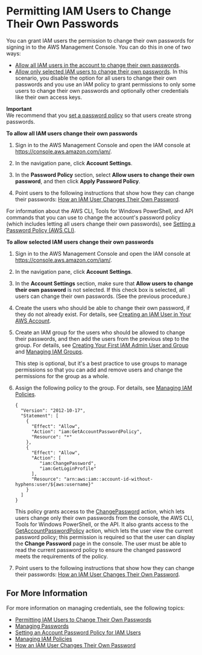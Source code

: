 # Permitting IAM Users to Change Their Own Passwords<a name="id_credentials_passwords_enable-user-change"></a>

You can grant IAM users the permission to change their own passwords for signing in to the AWS Management Console\. You can do this in one of two ways:
+ [Allow all IAM users in the account to change their own passwords](#proc_letalluserschangepassword)\. 
+ [Allow only selected IAM users to change their own passwords](#proc_letselectuserschangepassword)\. In this scenario, you disable the option for all users to change their own passwords and you use an IAM policy to grant permissions to only some users to change their own passwords and optionally other credentials like their own access keys\. 

**Important**  
We recommend that you [set a password policy](id_credentials_passwords_account-policy.md) so that users create strong passwords\.<a name="proc_letalluserschangepassword"></a>

**To allow all IAM users change their own passwords**

1. Sign in to the AWS Management Console and open the IAM console at [https://console\.aws\.amazon\.com/iam/](https://console.aws.amazon.com/iam/)\.

1. In the navigation pane, click **Account Settings**\.

1. In the **Password Policy** section, select **Allow users to change their own password**, and then click **Apply Password Policy**\. 

1. Point users to the following instructions that show how they can change their passwords: [How an IAM User Changes Their Own Password](id_credentials_passwords_user-change-own.md)\. 

For information about the AWS CLI, Tools for Windows PowerShell, and API commands that you can use to change the account's password policy \(which includes letting all users change their own passwords\), see [Setting a Password Policy \(AWS CLI\)](id_credentials_passwords_account-policy.md#PasswordPolicy_CLI)\.<a name="proc_letselectuserschangepassword"></a>

**To allow selected IAM users change their own passwords**

1. Sign in to the AWS Management Console and open the IAM console at [https://console\.aws\.amazon\.com/iam/](https://console.aws.amazon.com/iam/)\.

1. In the navigation pane, click **Account Settings**\. 

1. In the **Account Settings** section, make sure that **Allow users to change their own password** is not selected\. If this check box is selected, all users can change their own passwords\. \(See the previous procedure\.\) 

1. Create the users who should be able to change their own password, if they do not already exist\. For details, see [Creating an IAM User in Your AWS Account](id_users_create.md)\. 

1. Create an IAM group for the users who should be allowed to change their passwords, and then add the users from the previous step to the group\. For details, see [Creating Your First IAM Admin User and Group](getting-started_create-admin-group.md) and [Managing IAM Groups](id_groups_manage.md)\. 

   This step is optional, but it's a best practice to use groups to manage permissions so that you can add and remove users and change the permissions for the group as a whole\. 

1. Assign the following policy to the group\. For details, see [Managing IAM Policies](access_policies_manage.md)\.

   ```
   {
     "Version": "2012-10-17",
     "Statement": [
       {
         "Effect": "Allow",
         "Action": "iam:GetAccountPasswordPolicy",
         "Resource": "*"
       },
       {
         "Effect": "Allow",
         "Action": [
            "iam:ChangePassword",
            "iam:GetLoginProfile"
         ],
         "Resource": "arn:aws:iam::account-id-without-hyphens:user/${aws:username}"
       }
     ]
   }
   ```

   This policy grants access to the [ChangePassword](https://docs.aws.amazon.com/IAM/latest/APIReference/API_ChangePassword.html) action, which lets users change only their own passwords from the console, the AWS CLI, Tools for Windows PowerShell, or the API\. It also grants access to the [GetAccountPasswordPolicy](https://docs.aws.amazon.com/IAM/latest/APIReference/API_GetAccountPasswordPolicy.html) action, which lets the user view the current password policy; this permission is required so that the user can display the **Change Password** page in the console\. The user must be able to read the current password policy to ensure the changed password meets the requirements of the policy\.

1. Point users to the following instructions that show how they can change their passwords: [How an IAM User Changes Their Own Password](id_credentials_passwords_user-change-own.md)\. 

## For More Information<a name="HowToPwdIAMUser-moreinfo"></a>

For more information on managing credentials, see the following topics:
+ [Permitting IAM Users to Change Their Own Passwords](#id_credentials_passwords_enable-user-change) 
+ [Managing Passwords](id_credentials_passwords.md)
+ [Setting an Account Password Policy for IAM Users](id_credentials_passwords_account-policy.md)
+ [Managing IAM Policies](access_policies_manage.md)
+ [How an IAM User Changes Their Own Password](id_credentials_passwords_user-change-own.md)
